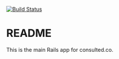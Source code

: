 [![Build Status](https://magnum.travis-ci.com/floriank/consulted.png?token=bNVgt7Atr6dPqBZnmFEV&branch=master)](https://magnum.travis-ci.com/floriank/consulted)

# README

This is the main Rails app for consulted.co.
